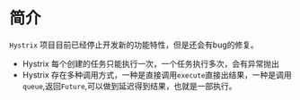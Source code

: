 # 简介
`Hystrix` 项目目前已经停止开发新的功能特性，但是还会有bug的修复。

- Hystrix 每个创建的任务只能执行一次，一个任务执行多次，会有异常抛出
- Hystrix 存在多种调用方式，一种是直接调用`execute`直接出结果，一种是调用`queue`,返回`Future`,可以做到延迟得到结果，也就是一部执行。